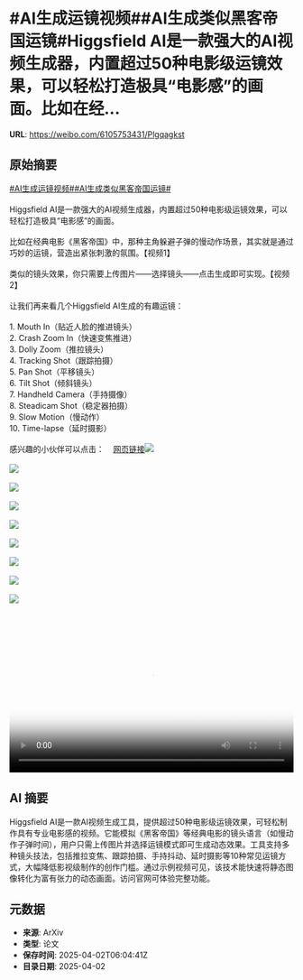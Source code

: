 # #AI生成运镜视频##AI生成类似黑客帝国运镜#Higgsfield AI是一款强大的AI视频生成器，内置超过50种电影级运镜效果，可以轻松打造极具“电影感”的画面。比如在经...

**URL**: https://weibo.com/6105753431/Plgqagkst

## 原始摘要

<a href="https://m.weibo.cn/search?containerid=231522type%3D1%26t%3D10%26q%3D%23AI%E7%94%9F%E6%88%90%E8%BF%90%E9%95%9C%E8%A7%86%E9%A2%91%23&amp;extparam=%23AI%E7%94%9F%E6%88%90%E8%BF%90%E9%95%9C%E8%A7%86%E9%A2%91%23" data-hide=""><span class="surl-text">#AI生成运镜视频#</span></a><a href="https://m.weibo.cn/search?containerid=231522type%3D1%26t%3D10%26q%3D%23AI%E7%94%9F%E6%88%90%E7%B1%BB%E4%BC%BC%E9%BB%91%E5%AE%A2%E5%B8%9D%E5%9B%BD%E8%BF%90%E9%95%9C%23&amp;extparam=%23AI%E7%94%9F%E6%88%90%E7%B1%BB%E4%BC%BC%E9%BB%91%E5%AE%A2%E5%B8%9D%E5%9B%BD%E8%BF%90%E9%95%9C%23" data-hide=""><span class="surl-text">#AI生成类似黑客帝国运镜#</span></a><br><br>Higgsfield AI是一款强大的AI视频生成器，内置超过50种电影级运镜效果，可以轻松打造极具“电影感”的画面。<br><br>比如在经典电影《黑客帝国》中，那种主角躲避子弹的慢动作场景，其实就是通过巧妙的运镜，营造出紧张刺激的氛围。【视频1】<br><br>类似的镜头效果，你只需要上传图片——选择镜头——点击生成即可实现。【视频2】<br><br>让我们再来看几个Higgsfield AI生成的有趣运镜：<br><br>1. Mouth In（贴近人脸的推进镜头）<br>2. Crash Zoom In（快速变焦推进）<br>3. Dolly Zoom（推拉镜头）<br>4. Tracking Shot（跟踪拍摄）<br>5. Pan Shot（平移镜头）<br>6. Tilt Shot（倾斜镜头）<br>7. Handheld Camera（手持摄像）<br>8. Steadicam Shot（稳定器拍摄）<br>9. Slow Motion（慢动作）<br>10. Time-lapse（延时摄影）<br><br>感兴趣的小伙伴可以点击：<a href="https://weibo.cn/sinaurl?u=https%3A%2F%2Fhiggsfield.ai" data-hide=""><span class="url-icon"><img style="width: 1rem;height: 1rem" src="https://h5.sinaimg.cn/upload/2015/09/25/3/timeline_card_small_web_default.png" referrerpolicy="no-referrer"></span><span class="surl-text">网页链接</span></a><img style="" src="https://tvax1.sinaimg.cn/large/006Fd7o3ly1i01fumg453j30zk0k0dgk.jpg" referrerpolicy="no-referrer"><br><br><img style="" src="https://tvax1.sinaimg.cn/large/006Fd7o3ly1i01fuoktlxj30zk0k0abg.jpg" referrerpolicy="no-referrer"><br><br><img style="" src="https://tvax2.sinaimg.cn/large/006Fd7o3ly1i01fulbs3lj30zk0k0wfc.jpg" referrerpolicy="no-referrer"><br><br><img style="" src="https://tvax1.sinaimg.cn/large/006Fd7o3ly1i01fuonczlj30zk0k0wf3.jpg" referrerpolicy="no-referrer"><br><br><img style="" src="https://tvax3.sinaimg.cn/large/006Fd7o3ly1i01fulqlsbj30k00k0ab8.jpg" referrerpolicy="no-referrer"><br><br><img style="" src="https://tvax4.sinaimg.cn/large/006Fd7o3ly1i01fulnuxwj30zk0k0gm7.jpg" referrerpolicy="no-referrer"><br><br><img style="" src="https://tvax2.sinaimg.cn/large/006Fd7o3ly1i01fuoveqqj30zk0k0wf2.jpg" referrerpolicy="no-referrer"><br><br><img style="" src="https://tvax3.sinaimg.cn/large/006Fd7o3ly1i01fum52uxj30zk0k00tb.jpg" referrerpolicy="no-referrer"><br><br><img style="" src="https://tvax1.sinaimg.cn/large/006Fd7o3ly1i01fun0xobj30zk0k0mxu.jpg" referrerpolicy="no-referrer"><br><br><br clear="both"><div style="clear: both"></div><video controls="controls" poster="https://tvax3.sinaimg.cn/orj480/006Fd7o3ly1i01fumwph3j30zk0k0dgk.jpg" style="width: 100%"><source src="https://f.video.weibocdn.com/o0/EtoamrYZlx08n8lvJ4co010412002BGh0E010.mp4?label=mp4_720p&amp;template=1280x720.25.0&amp;ori=0&amp;ps=1CwnkDw1GXwCQx&amp;Expires=1743577386&amp;ssig=X8TDkJb87g&amp;KID=unistore,video"><source src="https://f.video.weibocdn.com/o0/vOeoB4Rwlx08n8lvqBJS010412001jUj0E010.mp4?label=mp4_hd&amp;template=852x480.25.0&amp;ori=0&amp;ps=1CwnkDw1GXwCQx&amp;Expires=1743577386&amp;ssig=frrGZP7kqt&amp;KID=unistore,video"><source src="https://f.video.weibocdn.com/o0/MaUt9EKLlx08n8lvnCmI010412000QtQ0E010.mp4?label=mp4_ld&amp;template=640x360.25.0&amp;ori=0&amp;ps=1CwnkDw1GXwCQx&amp;Expires=1743577386&amp;ssig=BoIYq9Mx91&amp;KID=unistore,video"><p>视频无法显示，请前往<a href="https://video.weibo.com/show?fid=1034%3A5150672283172910" target="_blank" rel="noopener noreferrer">微博视频</a>观看。</p></video>

## AI 摘要

Higgsfield AI是一款AI视频生成工具，提供超过50种电影级运镜效果，可轻松制作具有专业电影感的视频。它能模拟《黑客帝国》等经典电影的镜头语言（如慢动作子弹时间），用户只需上传图片并选择运镜模式即可生成动态效果。工具支持多种镜头技法，包括推拉变焦、跟踪拍摄、手持抖动、延时摄影等10种常见运镜方式，大幅降低影视级制作的创作门槛。通过示例视频可见，该技术能快速将静态图像转化为富有张力的动态画面。访问官网可体验完整功能。

## 元数据

- **来源**: ArXiv
- **类型**: 论文
- **保存时间**: 2025-04-02T06:04:41Z
- **目录日期**: 2025-04-02

